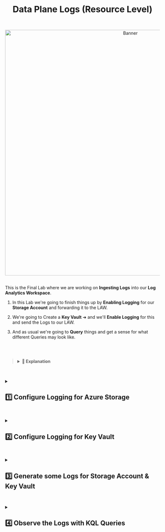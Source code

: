<br>

<h1 align="center">Data Plane Logs (Resource Level)</h1>

<br>

<p align="center">
<img width="800" src="https://github.com/user-attachments/assets/12379f2a-d3fb-4095-bc75-e41de1bfbe3e" alt="Banner"/>
<br />

<br />

This is the Final Lab where we are working on **Ingesting Logs** into our **Log Analytics Workspace**.

1. In this Lab we're going to finish things up by **Enabling Logging** for our **Storage Account** and forwarding it to the LAW.

2. We're going to Create a **Key Vault** ➜ and we'll **Enable Logging** for this and send the Logs to our LAW.

3. And as usual we're going to **Query** things and get a sense for what different Queries may look like.

<br>

<br>

>   <details close> 
>   
> **<summary> 📝 Explanation</summary>**
> 
> <br>
> 
> This Lab is for bringing in Logs from the **Data Plane** (AKA the actual **Resources themselves**) into our Log Analytics Workspace.
> 
> <br>
>   
> Just as a Reminder for this graphic:
> 
> - We previously did Azure Tenant Level ➜ which is like the AAD Logs
> 
> - We did Activity Log ➜ which is Subscription Level (AKA the Management Plane)
> 
> - And now we're doing the actual Resource themselves:
> 
> ![azure portal](https://github.com/user-attachments/assets/b322d695-fb20-4325-8918-d497235949a9)
> 
> We already configured the Virtual Machines ➜ so we're just going to do our **Azure Storage Account** and **Key Vault** in this Lab.
> 
>   </details>

<br>

<br>

<details close> 
<summary> <h2> 1️⃣ Configure Logging for Azure Storage</h2> </summary>
<br>

> The first thing we're going to do is **Configure Logging** for our **Storage Account** that already exists in our Environment.
>
> We made a Storage Acount for our NSG flow Logs earlier, but the Logs are not enabled for it yet.
> 
> We'll do this by **Enabling Diagnostic Settings for Blob Storage**.

<br>

Inside the **Azure Portal** ➜ search for our **Storage Account** ```sacyberlab999```

![azure portal](https://github.com/user-attachments/assets/cb28fc29-6358-4720-8ab7-b0134b8c653d)

Then We'll scroll down and click on the **Diagnostic settings** blade:

![azure portal](https://github.com/user-attachments/assets/2e5c3d6c-7fb5-4061-87eb-cfe7b2ca1bc0)

And we're going to Configure a Diagnostic Setting for the Blob Storage.

>   <details close> 
>   
> **<summary> 💡</summary>**
> 
> <br>
> 
> Basically, uploading files to the Storage Account, a text file for example, changing a text file or deleting it ➜ these actions will be logged here.
> 
> And this is the Data Plane for the Storage Account
> 
>   </details>

Click on **blob**:

![azure portal](https://github.com/user-attachments/assets/82aa469c-4f87-4d73-927a-8717a5b74985)

And then we'll ➕ **Add diagnostic setting**:

![azure portal](https://github.com/user-attachments/assets/12375231-1a9e-44aa-b4ee-cc7f1d9751ee)

- We can set up the **"Diagnostic setting name"** as ```ds-storage-account```

- For the **Logs’ Category Groups** ➜ select ☑️ **audit**

- **"Destination details"** ➜ check ☑️ **Send to Log analytics workspace** ➜ select ```LAW-Cyber-Lab-01```
    - ⚠️ Again ➜ Make sure it’s going to the correct one ➜ not the *DefaultWorkspace*

- Click 💾 Save

![azure portal](https://github.com/user-attachments/assets/d7eb8f87-c213-4a39-a71d-0ab06bbc7381)

The next thing we're going to do is Create an Azure Key Vault and Set Up Diagnostic Settings for it as well to send Logs into our LAW.

<br>

  </details>

<h2></h2>

<details close> 
<summary> <h2> 2️⃣ Configure Logging for Key Vault</h2> </summary>
<br>

> We're now going to Create a **Key Vault Instance**.
>
> We'll Configure Logging for our Key Vault by **Enabling Diagnostic Settings**.
> 
> Then we're going to **Add a Secret** to the Key Vault with a made up Password
>
> And finally we'll observe the Key in Key Vault

<br>

Back to the **Azure Portal** ➜ search for **Key Vault** ➜ and click on the **Create key vault** button

![azure portal](https://github.com/user-attachments/assets/d0145ab6-e373-4a20-be1f-b813a645ace2)

- Select our **Resource group** ```RG-Cyber-Lab```

- For the **Key vault name** ➜ ⚠️ it has to be globally unique ➜ for example: ```akv-cyber-lab-9999```

- Put it in the same **Region** as everything else ➜ ```East US 2```

Click **Next**

![azure portal](https://github.com/user-attachments/assets/9e5d7174-3256-4c49-8908-02c86878c0e2)

Under the **"Access configuration"** tab:

- For **Permission model** ➜ change it to ◉ **Vault access policy**

Click **Review + create**

![azure portal](https://github.com/user-attachments/assets/f097a391-fd88-4b75-b2e5-a8fdc7201444)

<br>

<h2></h2>

<br>

The next thing we're going to do is Create an Enterprise Secret

Open our **Key Vault** ```akv-cyber-lab-9999```

![azure portal](https://github.com/user-attachments/assets/8ea1c952-da65-4e57-a305-df1df588fd92)

Click on the **Secrets** blade ➜ and then ➕ **Generate/Import** to Create a New Secret:

![azure portal](https://github.com/user-attachments/assets/d42e94e1-6ea0-4cbf-8bee-fb93be1f8529)

- You can **Name** the Secret ```Tenant-Global-Admin-Password``` for example:
    - ⚠️ This isn't the actual Password itself ➜ this is just the **Name** of the Password

- The actual Password is the **Secret value** ➜ for the sake of the lab we'll make it ```Cyberlab123!```

Then just click **Create**

![azure portal](https://github.com/user-attachments/assets/4544b371-32aa-4614-9e48-33696fefdba6)

✅ We can confirm that the Secret was Successfully Created:

![azure portal](https://github.com/user-attachments/assets/8a8863ec-e412-4169-82a1-f932f9fd5f2d)

<br>

<h2></h2>

<br>

We're now going to Enable **Diagnostic Settings** for **Key vault**

Inside our **Key Vault** ➜ click on the **Diagnostic settings** blade ➜ and then ➕ **Add diagnostic setting**:

![azure portal](https://github.com/user-attachments/assets/680148fa-d114-41c9-82cc-96efec60bfc0)

- We can name it ```ds-akv```

- For the **Logs’ Category Groups** ➜ select ☑️ **audit**

- **"Destination details"** ➜ check ☑️ **Send to Log analytics workspace** ➜ select ```LAW-Cyber-Lab-01```

- Click 💾 Save

![azure portal](https://github.com/user-attachments/assets/1d8ba2c5-a3ed-4ac8-8ec5-6ff716c0ba97)

So now the Key Vault Logs should be forwarding to our Log Analytics Workspace.

<br>

  </details>

<h2></h2>

<details close> 
<summary> <h2> 3️⃣ Generate some Logs for Storage Account & Key Vault</h2> </summary>
<br>

> The next step is to **Generate some Logs** for the **Blob Storage**.
>
> We'll **Upload a Text File** to the Blob Storage Account ➜ and that should **Create Log**s that we can actually **Query and Observe**.
> 

<br>

We'll go back to the **Azure Portal** ➜ open our **Storage Account**:

![azure portal](https://github.com/user-attachments/assets/91c92fdf-0306-40ff-8feb-136306bda1c7)

Click on the **Containers** blade ➜ and ➕ **Container** to create a new Container

- Name it ```test``` ➜ and click **Create**

![azure portal](https://github.com/user-attachments/assets/d245af47-b331-4d21-a3f0-59b837a86f8d)

<br>

>   <details close> 
>   
> **<summary> 💡</summary>**
> 
> For all intents and purposes here: you can think of Containers as a top-level folder inside of your Storage Account.
> 
>   </details>

So we created a Container called ```test```:

![azure portal](https://github.com/user-attachments/assets/8113a37e-9a23-4664-8b23-d0ebdb6c1a7e)

And inside of our new Container ➜ we'll ↑ **Upload** a random Text File from our Computer:

![azure portal](https://github.com/user-attachments/assets/9ccf4aa6-ff38-4ab9-8605-86df702acaef)

✅ The act of **Uploading a Blob File** into our **Storage Account** is going to **Create Data Plane Logs** that our **Diagnosting Setting** (which we created earlier) should send to our LAW.

<br>

<h2></h2>

<br>

> We're now going to **Generate some Logs** for the **Key Vault**.
>
> To do so we will **Observe the Secret** inside of the Key Vault.
> 

<br>

We'll **Create another Secret**:

- **Name** the Secret ```Super-Secret-Password-1``` for example:

- For the **Secret value** ➜ we can make it ```Cyberlab123!``` again

![azure portal](https://github.com/user-attachments/assets/580b7c15-991b-4fcb-bb33-7b1288a711f5)

Now we have 2 Password in our Key Vault:

![azure portal](https://github.com/user-attachments/assets/8b190daa-fec6-475f-ab04-7de2aeb094a9)

<br>

<h2></h2>

<br>

We can now click on the ```Super-Secret-Password-1``` Secret to observe it:

![azure portal](https://github.com/user-attachments/assets/cb3636db-2bcf-40c6-b925-b63818604ea4)

![azure portal](https://github.com/user-attachments/assets/049e7797-081c-4dd1-a329-dd559d6c73fb)

Then we'll click on the **"Show Secret Value"** Button:

![azure portal](https://github.com/user-attachments/assets/faf2cc5d-cd14-4068-bb56-5c1970ce9bf9)

And the Secret Value / Password is revealed:

![azure portal](https://github.com/user-attachments/assets/ee3f6c2f-a97a-44a0-9bd7-301ae43d5ffd)

✅ The act of going to this page and **Show the Secret** should have **Created a Log** which will be forwarded to our LAW.

<br>
  </details>

<h2></h2>

<details close> 
<summary> <h2> 4️⃣ Observe the Logs with KQL Queries</h2> </summary>
<br>

> At this point we should be able to Query the ```StorageBlobLogs``` from the **Azure Storage Account**.
> 
> And we should also be able to Query the ```AzureDiagnostics``` for the **Azure Key Vault**.

<br>

We can start out by going to our LAW and **Run the ```StorageBlobLogs``` Query** to Analyse the Blob Storage Logs:

![azure portal](https://github.com/user-attachments/assets/c4af6a8d-0f98-4916-9aef-d45901246705)

<br>

📝 **Exercise**:
 
> We can also Run some of the following **KQL Queries** to Analyze some of the Logs Generated.
> 
> This will give us an idea of **How to Query Logs** and see some **Use Cases** that we might want to implement in our **SIEM** instance.

<details close> 
<summary> <h3> Storage Account Test Logs</h3> </summary>
<br>

#### Authorization Error:

```commandline
// Authorization Error
StorageBlobLogs 
| where MetricResponseType endswith "Error" 
| where StatusText == "AuthorizationPermissionMismatch"
| order by TimeGenerated asc
```

<br>

<h2></h2>

<br>

#### Reading Blobs:

```commandline
// Reading a bunch of blobs
StorageBlobLogs
| where OperationName == "GetBlob"
```

<br>

<h2></h2>

<br>

#### Deleting Blobs:

```commandline
//Deleting a bunch of blobs (in a short time period)
StorageBlobLogs | where OperationName == "DeleteBlob"
| where TimeGenerated > ago(24h)
```

<br>

<h2></h2>

<br>

#### Putting Blobs:

```commandline
//Putting a bunch of blobs (in a short time period) 
StorageBlobLogs | where OperationName == "PutBlob"
| where TimeGenerated > ago(24h)
```

<br>

<h2></h2>

<br>

#### Copying Blobs:

```commandline
//Copying a bunch of blobs (in a short time period)
StorageBlobLogs | where OperationName == "CopyBlob"
| where TimeGenerated > ago(24h)
```

<br>

<br>

💡 Note:

> We don't have to make Alerts for all of these in Microsoft Sentinel when we do it in future Labs.
>
> But it's kind of an idea that we can Query & Alert on anything.

<br>

  </details>

<br>

<h2></h2>

<br>

<br>

As we now **Run the ```AzureDiagnostics``` Query** ➜ we can see that **Key Vault Logs** started coming into our LAW:

![azure portal](https://github.com/user-attachments/assets/42c8f80c-aa9f-4507-99f2-9894ffd68fe4)

<br>

📝 **Exercise**:
 
> Similarlly to what we did with the Storage Account Logs ➜ we can Explore some of the following **KQL Queries**
> 
> By **Creating some Passwords & Observing them** inside of our **Azure Key vault** ➜ we've already **Generated some Logs** that we can Query inside of our LAW.

<details close> 
<summary> <h3> Key Vault Test Logs</h3> </summary>
<br>

#### List out Secrets:

```commandline
// List out Secrets
AzureDiagnostics
| where ResourceProvider == "MICROSOFT.KEYVAULT"
| where OperationName == "SecretList"
```

<br>

<h2></h2>

<br>

#### Attempt to View Non-Existent Passwords:

```commandline
// Attempt to view passwords that don't exist
AzureDiagnostics
| where ResourceProvider == "MICROSOFT.KEYVAULT"
| where OperationName == "SecretGet"
| where ResultSignature == "Not Found"
```

<br>

<h2></h2>

<br>

#### Viewing a Password:

```commandline
// Viewing an actual existing password
AzureDiagnostics
| where ResourceProvider == "MICROSOFT.KEYVAULT"
| where OperationName == "SecretGet"
| where ResultSignature == "OK"
```

<br>

<h2></h2>

<br>

#### Viewing a Specific Password:

```commandline
// Viewing a specific existing password
let CRITICAL_PASSWORD_NAME = "Tenant-Global-Admin-Password";
AzureDiagnostics
| where ResourceProvider == "MICROSOFT.KEYVAULT"
| where OperationName == "SecretGet"
| where id_s contains CRITICAL_PASSWORD_NAME
```

<br>

<h2></h2>

<br>

#### Updating a Password ➜ Success:

```commandline
// Updating a password Success
AzureDiagnostics
| where ResourceProvider == "MICROSOFT.KEYVAULT" 
| where OperationName == "SecretSet"
```

<br>

<h2></h2>

<br>

#### Updating a Specific Password ➜ Success:

```commandline
// Updating a specific existing password Success
let CRITICAL_PASSWORD_NAME = "Tenant-Global-Admin-Password";
AzureDiagnostics
| where ResourceProvider == "MICROSOFT.KEYVAULT" 
| where OperationName == "SecretSet"
| where id_s endswith CRITICAL_PASSWORD_NAME
| where TimeGenerated > ago(2h)
```

<br>

<h2></h2>

<br>

#### Failed Access Attempts:

```commandline
// Failed access attempts
AzureDiagnostics
| where ResourceProvider == "MICROSOFT.KEYVAULT" 
| where ResultSignature == "Unauthorized"
```

<br>

<br>

💡 Note:

> We were able to get a sense for what these different Queries and what different Use Cases that might come into play.
>
> We're going to add the ```// Viewing a specific existing password``` Query to **Microsoft Sentinel** in a future Lab when we Create the **Analytics Rules** that spin-up **Alerts & Incidents** when somebody **Looks at a Critical Password**.

<br>

  </details>

<br>

  </details>

<br>

<br>

<br>

<br>

<br>

<br>


